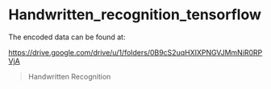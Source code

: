 # Handwritten_recognition_tensorflow

The encoded data can be found at:

https://drive.google.com/drive/u/1/folders/0B9cS2uqHXIXPNGVJMmNiR0RPVjA

> Handwritten
> Recognition 
